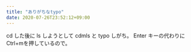 ```yaml
---
title: "ありがちなtypo"
date: 2020-07-26T23:52:12+09:00
---
```


cd した後に ls しようとして cdmls と typo しがち。
Enter キーの代わりに Ctrl+mを押しているので。
